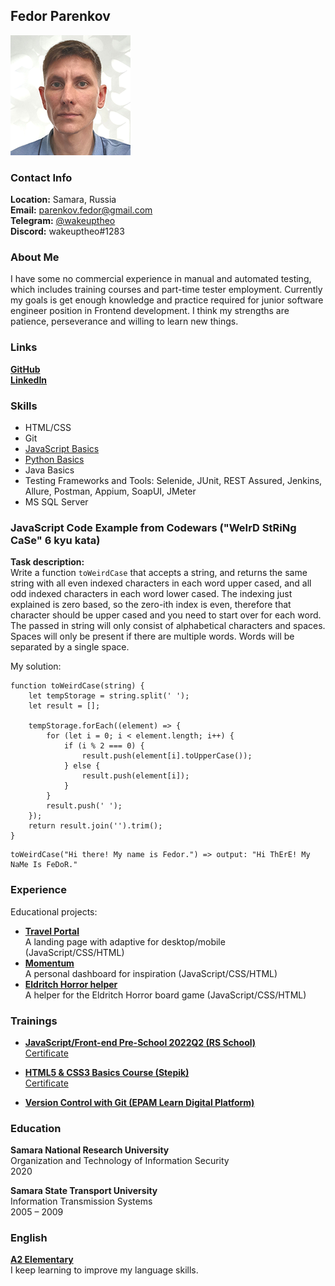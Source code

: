 ## Fedor Parenkov

![](./assets/img/profile_photo.png)

### Contact Info
**Location:** Samara, Russia  
**Email:** parenkov.fedor@gmail.com  
**Telegram:** [@wakeuptheo](https://t.me/wakeuptheo)  
**Discord:** wakeuptheo#1283

### About Me

I have some no commercial experience in manual and automated testing, which includes training courses and part-time tester employment. Currently my goals is get enough knowledge and practice required for junior software engineer position in Frontend development. I think my strengths are patience, perseverance and willing to learn new things.

### Links
[**GitHub**](https://github.com/wakeuptheo?tab=repositories)    
[**LinkedIn**](https://www.linkedin.com/in/fedor-parenkov/?locale=en_US)

### Skills
* HTML/CSS
* Git
* [JavaScript Basics](https://www.codewars.com/users/wakeuptheo)
* [Python Basics](https://py.checkio.org/user/WakeUpTheo/list/)
* Java Basics
* Testing Frameworks and Tools: Selenide, JUnit, REST Assured, Jenkins, Allure, Postman, Appium, SoapUI, JMeter
* MS SQL Server 

### JavaScript Code Example from Codewars ("WeIrD StRiNg CaSe" 6 kyu kata)
**Task description:**  
Write a function `toWeirdCase` that accepts a string, and returns the same string with all even indexed characters in each word upper cased, and all odd indexed characters in each word lower cased. The indexing just explained is zero based, so the zero-ith index is even, therefore that character should be upper cased and you need to start over for each word.
The passed in string will only consist of alphabetical characters and spaces. Spaces will only be present if there are multiple words. Words will be separated by a single space.

My solution:

```
function toWeirdCase(string) {
    let tempStorage = string.split(' ');
    let result = [];

    tempStorage.forEach((element) => {
        for (let i = 0; i < element.length; i++) {
            if (i % 2 === 0) {
                result.push(element[i].toUpperCase());
            } else {
                result.push(element[i]);
            }
        }
        result.push(' ');
    });
    return result.join('').trim();
}
```
```
toWeirdCase("Hi there! My name is Fedor.") => output: "Hi ThErE! My NaMe Is FeDoR."
```
### Experience
Educational projects:   
* [**Travel Portal**](https://rolling-scopes-school.github.io/wakeuptheo-JSFEPRESCHOOL2022Q2/travel/)  
A landing page with adaptive for desktop/mobile (JavaScript/CSS/HTML)
* [**Momentum**](https://rolling-scopes-school.github.io/wakeuptheo-JSFEPRESCHOOL2022Q2/momentum/)  
A personal dashboard for inspiration (JavaScript/CSS/HTML)
* [**Eldritch Horror helper**](https://rolling-scopes-school.github.io/wakeuptheo-JSFEPRESCHOOL2022Q2/codejam-eldritch/)  
A helper for the Eldritch Horror board game (JavaScript/CSS/HTML)


### Trainings
* [**JavaScript/Front-end Pre-School 2022Q2 (RS School)**](https://rs.school/js-stage0/)  
[Certificate](https://app.rs.school/certificate/qsuzhbgq)

* [**HTML5 & CSS3 Basics Course (Stepik)**](https://stepik.org/course/58973/promo)  
[Certificate](https://stepik.org/cert/1517607)

* [**Version Control with Git (EPAM Learn Digital Platform)**](https://learn.epam.com/detailsPage?id=601f195a-d408-4439-a16d-0630ed2a412e)

### Education
**Samara National Research University**  
Organization and Technology of Information Security  
2020

**Samara State Transport University**  
Information Transmission Systems  
2005 – 2009

### English
[**A2 Elementary**](https://www.efset.org/cert/d2MGwU)  
I keep learning to improve my language skills.